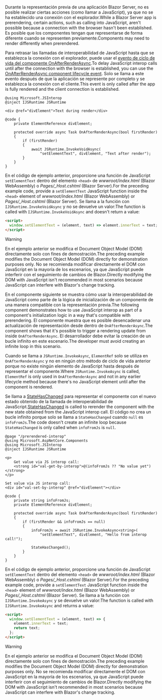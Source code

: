 ---
---
<span data-ttu-id="d4ec1-101">Durante la representación previa de una aplicación Blazor Server, no es posible realizar ciertas acciones (como llamar a JavaScript), ya que no se ha establecido una conexión con el explorador.</span><span class="sxs-lookup"><span data-stu-id="d4ec1-101">While a Blazor Server app is prerendering, certain actions, such as calling into JavaScript, aren't possible because a connection with the browser hasn't been established.</span></span> <span data-ttu-id="d4ec1-102">Es posible que los componentes tengan que representarse de forma diferente cuando se representen previamente.</span><span class="sxs-lookup"><span data-stu-id="d4ec1-102">Components may need to render differently when prerendered.</span></span>

<span data-ttu-id="d4ec1-103">Para retrasar las llamadas de interoperabilidad de JavaScript hasta que se establezca la conexión con el explorador, puede usar el [evento de ciclo de vida del componente OnAfterRenderAsync](xref:blazor/lifecycle#after-component-render).</span><span class="sxs-lookup"><span data-stu-id="d4ec1-103">To delay JavaScript interop calls until after the connection with the browser is established, you can use the [OnAfterRenderAsync component lifecycle event](xref:blazor/lifecycle#after-component-render).</span></span> <span data-ttu-id="d4ec1-104">Solo se llama a este evento después de que la aplicación se represente por completo y se establezca la conexión con el cliente.</span><span class="sxs-lookup"><span data-stu-id="d4ec1-104">This event is only called after the app is fully rendered and the client connection is established.</span></span>

```cshtml
@using Microsoft.JSInterop
@inject IJSRuntime JSRuntime

<div @ref="divElement">Text during render</div>

@code {
    private ElementReference divElement;

    protected override async Task OnAfterRenderAsync(bool firstRender)
    {
        if (firstRender)
        {
            await JSRuntime.InvokeVoidAsync(
                "setElementText", divElement, "Text after render");
        }
    }
}
```

<span data-ttu-id="d4ec1-105">En el código de ejemplo anterior, proporcione una función de JavaScript `setElementText` dentro del elemento `<head>` de *wwwroot/index.html* (Blazor WebAssembly) o *Pages/_Host.cshtml* (Blazor Server).</span><span class="sxs-lookup"><span data-stu-id="d4ec1-105">For the preceding example code, provide a `setElementText` JavaScript function inside the `<head>` element of *wwwroot/index.html* (Blazor WebAssembly) or *Pages/_Host.cshtml* (Blazor Server).</span></span> <span data-ttu-id="d4ec1-106">Se llama a la función con `IJSRuntime.InvokeVoidAsync` y no se devuelve un valor:</span><span class="sxs-lookup"><span data-stu-id="d4ec1-106">The function is called with `IJSRuntime.InvokeVoidAsync` and doesn't return a value:</span></span>

```html
<script>
  window.setElementText = (element, text) => element.innerText = text;
</script>
```

> [!WARNING]
> <span data-ttu-id="d4ec1-107">En el ejemplo anterior se modifica el Document Object Model (DOM) directamente solo con fines de demostración.</span><span class="sxs-lookup"><span data-stu-id="d4ec1-107">The preceding example modifies the Document Object Model (DOM) directly for demonstration purposes only.</span></span> <span data-ttu-id="d4ec1-108">No se recomienda modificar directamente el DOM con JavaScript en la mayoría de los escenarios, ya que JavaScript puede interferir con el seguimiento de cambios de Blazor.</span><span class="sxs-lookup"><span data-stu-id="d4ec1-108">Directly modifying the DOM with JavaScript isn't recommended in most scenarios because JavaScript can interfere with Blazor's change tracking.</span></span>

<span data-ttu-id="d4ec1-109">En el componente siguiente se muestra cómo usar la interoperabilidad de JavaScript como parte de la lógica de inicialización de un componente de una manera compatible con la representación previa.</span><span class="sxs-lookup"><span data-stu-id="d4ec1-109">The following component demonstrates how to use JavaScript interop as part of a component's initialization logic in a way that's compatible with prerendering.</span></span> <span data-ttu-id="d4ec1-110">El componente muestra que es posible desencadenar una actualización de representación desde dentro de `OnAfterRenderAsync`.</span><span class="sxs-lookup"><span data-stu-id="d4ec1-110">The component shows that it's possible to trigger a rendering update from inside `OnAfterRenderAsync`.</span></span> <span data-ttu-id="d4ec1-111">El desarrollador debe evitar la creación de un bucle infinito en este escenario.</span><span class="sxs-lookup"><span data-stu-id="d4ec1-111">The developer must avoid creating an infinite loop in this scenario.</span></span>

<span data-ttu-id="d4ec1-112">Cuando se llama a `JSRuntime.InvokeAsync`, `ElementRef` solo se utiliza en `OnAfterRenderAsync` y no en ningún otro método de ciclo de vida anterior porque no existe ningún elemento de JavaScript hasta después de representar el componente.</span><span class="sxs-lookup"><span data-stu-id="d4ec1-112">Where `JSRuntime.InvokeAsync` is called, `ElementRef` is only used in `OnAfterRenderAsync` and not in any earlier lifecycle method because there's no JavaScript element until after the component is rendered.</span></span>

<span data-ttu-id="d4ec1-113">Se llama a [StateHasChanged](xref:blazor/lifecycle#state-changes) para representar el componente con el nuevo estado obtenido de la llamada de interoperabilidad de JavaScript.</span><span class="sxs-lookup"><span data-stu-id="d4ec1-113">[StateHasChanged](xref:blazor/lifecycle#state-changes) is called to rerender the component with the new state obtained from the JavaScript interop call.</span></span> <span data-ttu-id="d4ec1-114">El código no crea un bucle infinito porque solo se llama a `StateHasChanged` cuando `null` es `infoFromJs`.</span><span class="sxs-lookup"><span data-stu-id="d4ec1-114">The code doesn't create an infinite loop because `StateHasChanged` is only called when `infoFromJs` is `null`.</span></span>

```cshtml
@page "/prerendered-interop"
@using Microsoft.AspNetCore.Components
@using Microsoft.JSInterop
@inject IJSRuntime JSRuntime

<p>
    Get value via JS interop call:
    <strong id="val-get-by-interop">@(infoFromJs ?? "No value yet")</strong>
</p>

Set value via JS interop call:
<div id="val-set-by-interop" @ref="divElement"></div>

@code {
    private string infoFromJs;
    private ElementReference divElement;

    protected override async Task OnAfterRenderAsync(bool firstRender)
    {
        if (firstRender && infoFromJs == null)
        {
            infoFromJs = await JSRuntime.InvokeAsync<string>(
                "setElementText", divElement, "Hello from interop call!");

            StateHasChanged();
        }
    }
}
```

<span data-ttu-id="d4ec1-115">En el código de ejemplo anterior, proporcione una función de JavaScript `setElementText` dentro del elemento `<head>` de *wwwroot/index.html* (Blazor WebAssembly) o *Pages/_Host.cshtml* (Blazor Server).</span><span class="sxs-lookup"><span data-stu-id="d4ec1-115">For the preceding example code, provide a `setElementText` JavaScript function inside the `<head>` element of *wwwroot/index.html* (Blazor WebAssembly) or *Pages/_Host.cshtml* (Blazor Server).</span></span> <span data-ttu-id="d4ec1-116">Se llama a la función con `IJSRuntime.InvokeAsync` y se devuelve un valor:</span><span class="sxs-lookup"><span data-stu-id="d4ec1-116">The function is called with `IJSRuntime.InvokeAsync` and returns a value:</span></span>

```html
<script>
  window.setElementText = (element, text) => {
    element.innerText = text;
    return text;
  };
</script>
```

> [!WARNING]
> <span data-ttu-id="d4ec1-117">En el ejemplo anterior se modifica el Document Object Model (DOM) directamente solo con fines de demostración.</span><span class="sxs-lookup"><span data-stu-id="d4ec1-117">The preceding example modifies the Document Object Model (DOM) directly for demonstration purposes only.</span></span> <span data-ttu-id="d4ec1-118">No se recomienda modificar directamente el DOM con JavaScript en la mayoría de los escenarios, ya que JavaScript puede interferir con el seguimiento de cambios de Blazor.</span><span class="sxs-lookup"><span data-stu-id="d4ec1-118">Directly modifying the DOM with JavaScript isn't recommended in most scenarios because JavaScript can interfere with Blazor's change tracking.</span></span>
